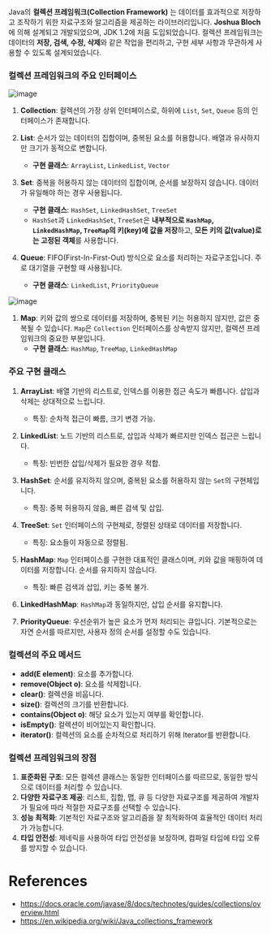 Java의 **컬렉션 프레임워크(Collection Framework)** 는 데이터를 효과적으로 저장하고 조작하기 위한 자료구조와 알고리즘을 제공하는 라이브러리입니다. **Joshua Bloch**에 의해 설계되고 개발되었으며, JDK 1.2에 처음 도입되었습니다. 컬렉션 프레임워크는 데이터의 **저장, 검색, 수정, 삭제**와 같은 작업을 편리하고, 구현 세부 사항과 무관하게 사용할 수 있도록 설계되었습니다. 

### 컬렉션 프레임워크의 주요 인터페이스

![image](https://upload.wikimedia.org/wikipedia/commons/a/ab/Java.util.Collection_hierarchy.svg)
1. **Collection**: 컬렉션의 가장 상위 인터페이스로, 하위에 `List`, `Set`, `Queue` 등의 인터페이스가 존재합니다.

2. **List**: 순서가 있는 데이터의 집합이며, 중복된 요소를 허용합니다. 배열과 유사하지만 크기가 동적으로 변합니다.
   - **구현 클래스**: `ArrayList`, `LinkedList`, `Vector`
   
3. **Set**: 중복을 허용하지 않는 데이터의 집합이며, 순서를 보장하지 않습니다. 데이터가 유일해야 하는 경우 사용됩니다.
   - **구현 클래스**: `HashSet`, `LinkedHashSet`, `TreeSet`
   - `HashSet`과 `LinkedHashSet`, `TreeSet`은 **내부적으로 `HashMap`, `LinkedHashMap`, `TreeMap`의 키(key)에 값을 저장**하고, **모든 키의 값(value)로는 고정된 객체**를 사용합니다.
   
4. **Queue**: FIFO(First-In-First-Out) 방식으로 요소를 처리하는 자료구조입니다. 주로 대기열을 구현할 때 사용됩니다.
   - **구현 클래스**: `LinkedList`, `PriorityQueue`

![image](https://upload.wikimedia.org/wikipedia/commons/7/7b/Java.util.Map_hierarchy.svg)
1. **Map**: 키와 값의 쌍으로 데이터를 저장하며, 중복된 키는 허용하지 않지만, 값은 중복될 수 있습니다. `Map`은 `Collection` 인터페이스를 상속받지 않지만, 컬렉션 프레임워크의 중요한 부분입니다.
   - **구현 클래스**: `HashMap`, `TreeMap`, `LinkedHashMap`

### 주요 구현 클래스

1. **ArrayList**: 배열 기반의 리스트로, 인덱스를 이용한 접근 속도가 빠릅니다. 삽입과 삭제는 상대적으로 느립니다.
    - 특징: 순차적 접근이 빠름, 크기 변경 가능.

2. **LinkedList**: 노드 기반의 리스트로, 삽입과 삭제가 빠르지만 인덱스 접근은 느립니다.
    - 특징: 빈번한 삽입/삭제가 필요한 경우 적합.

3. **HashSet**: 순서를 유지하지 않으며, 중복된 요소를 허용하지 않는 `Set`의 구현체입니다.
    - 특징: 중복 허용하지 않음, 빠른 검색 및 삽입.

4. **TreeSet**: `Set` 인터페이스의 구현체로, 정렬된 상태로 데이터를 저장합니다.
    - 특징: 요소들이 자동으로 정렬됨.

5. **HashMap**: `Map` 인터페이스를 구현한 대표적인 클래스이며, 키와 값을 매핑하여 데이터를 저장합니다. 순서를 유지하지 않습니다.
    - 특징: 빠른 검색과 삽입, 키는 중복 불가.

6. **LinkedHashMap**: `HashMap`과 동일하지만, 삽입 순서를 유지합니다.

7. **PriorityQueue**: 우선순위가 높은 요소가 먼저 처리되는 큐입니다. 기본적으로는 자연 순서를 따르지만, 사용자 정의 순서를 설정할 수도 있습니다.

### 컬렉션의 주요 메서드

- **add(E element)**: 요소를 추가합니다.
- **remove(Object o)**: 요소를 삭제합니다.
- **clear()**: 컬렉션을 비웁니다.
- **size()**: 컬렉션의 크기를 반환합니다.
- **contains(Object o)**: 해당 요소가 있는지 여부를 확인합니다.
- **isEmpty()**: 컬렉션이 비어있는지 확인합니다.
- **iterator()**: 컬렉션의 요소를 순차적으로 처리하기 위해 Iterator를 반환합니다.

### 컬렉션 프레임워크의 장점

1. **표준화된 구조**: 모든 컬렉션 클래스는 동일한 인터페이스를 따르므로, 동일한 방식으로 데이터를 처리할 수 있습니다.
2. **다양한 자료구조 제공**: 리스트, 집합, 맵, 큐 등 다양한 자료구조를 제공하여 개발자가 필요에 따라 적절한 자료구조를 선택할 수 있습니다.
3. **성능 최적화**: 기본적인 자료구조와 알고리즘을 잘 최적화하여 효율적인 데이터 처리가 가능합니다.
4. **타입 안전성**: 제네릭을 사용하여 타입 안전성을 보장하며, 컴파일 타임에 타입 오류를 방지할 수 있습니다.

# References
- https://docs.oracle.com/javase/8/docs/technotes/guides/collections/overview.html
- https://en.wikipedia.org/wiki/Java_collections_framework